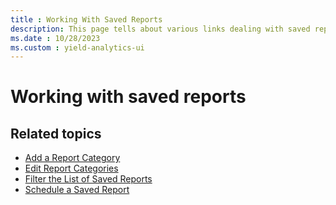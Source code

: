 ```yaml
---
title : Working With Saved Reports
description: This page tells about various links dealing with saved reports.
ms.date : 10/28/2023
ms.custom : yield-analytics-ui
---
```



# Working with saved reports

## Related topics

- [Add a Report Category](add-a-report-category.md)
- [Edit Report Categories](edit-report-categories.md)
- [Filter the List of Saved Reports](filter-the-list-of-saved-reports.md)
- [Schedule a Saved Report](schedule-a-saved-report.md)
